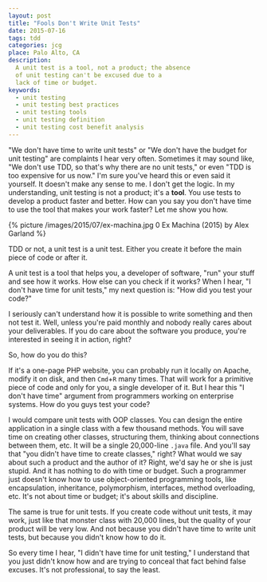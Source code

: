 ```yaml
---
layout: post
title: "Fools Don't Write Unit Tests"
date: 2015-07-16
tags: tdd
categories: jcg
place: Palo Alto, CA
description:
  A unit test is a tool, not a product; the absence
  of unit testing can't be excused due to a
  lack of time or budget.
keywords:
  - unit testing
  - unit testing best practices
  - unit testing tools
  - unit testing definition
  - unit testing cost benefit analysis
---
```


"We don't have time to write unit tests" or "We don't have the
budget for unit testing" are complaints I hear very often. Sometimes it
may sound like, "We don't use TDD, so that's why there are no unit tests," or even
"TDD is too expensive for us now." I'm sure you've heard this or even
said it yourself. It doesn't make any sense to me. I don't get the
logic. In my understanding, unit testing is not
a product; it's a **tool**. You use tests to develop a product
faster and better. How can you say you don't have time to use
the tool that makes your work faster? Let me show you how.

<!--more-->

{% picture /images/2015/07/ex-machina.jpg 0 Ex Machina (2015) by Alex Garland %}

TDD or not, a unit test is a unit test. Either you create it before
the main piece of code or after it.

A unit test is a tool that helps you, a developer of software,
"run" your stuff and see how it works. How else can you check if it works?
When I hear, "I don't have time for unit tests," my next question is:
"How did you test your code?"

I seriously can't understand how it is possible to write something
and then not test it. Well, unless you're paid monthly and nobody
really cares about your deliverables. If you do care about the software
you produce, you're interested in seeing it in action, right?

So, how do you do this?

If it's a one-page PHP website, you can probably run it locally on Apache,
modify it on disk, and then `Cmd`+`R` many times. That will work for a primitive
piece of code and only for you, a single developer of it. But I hear
this "I don't have time" argument from programmers working on enterprise
systems. How do you guys test your code?

I would compare unit tests with OOP classes. You can design the entire application
in a single class with a few thousand methods. You will save time on creating
other classes, structuring them, thinking about connections between them, etc.
It will be a single 20,000-line `.java` file. And you'll say that "you didn't
have time to create classes," right? What would we say about such a product and the
author of it? Right, we'd say he or she is just stupid. And it has nothing
to do with time or budget. Such a programmer just doesn't know how to use
object-oriented programming tools, like encapsulation, inheritance, polymorphism,
interfaces, method overloading, etc. It's not about time or budget; it's about
skills and discipline.

The same is true for unit tests. If you create code without unit tests,
it may work, just like that monster class with 20,000 lines, but the quality
of your product will be very low. And not because you didn't have time to
write unit tests, but because you didn't know how to do it.

So every time I hear, "I didn't have time for unit testing," I understand
that you just didn't know how and are trying to conceal that fact behind
false excuses. It's not professional, to say the least.
